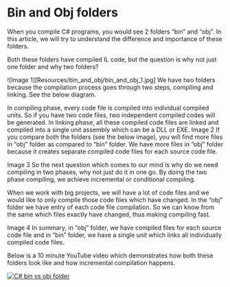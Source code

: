 # Bin and Obj folders

When you compile C# programs, you would see 2 folders “bin” and “obj”. In this article, we will try to understand the difference and importance of these folders.

Both these folders have compiled IL code, but the question is why not just one folder and why two folders?

![Image 1][Resources/bin_and_obj/bin_and_obj_1.jpg]
We have two folders because the compilation process goes through two steps, compiling and linking. See the below diagram.

In compiling phase, every code file is compiled into individual compiled units. So if you have two code files, two independent compiled codes will be generated.
In linking phase, all these compiled code files are linked and compiled into a single unit assembly which can be a DLL or EXE.
Image 2
If you compare both the folders (see the below image), you will find more files in “obj” folder as compared to “bin” folder. We have more files in “obj” folder because it creates separate compiled code files for each source code file.

Image 3
So the next question which comes to our mind is why do we need compiling in two phases, why not just do it in one go. By doing the two phase compiling, we achieve incremental or conditional compiling.

When we work with big projects, we will have a lot of code files and we would like to only compile those code files which have changed. In the “obj” folder we have entry of each code file compilation. So we can know from the same which files exactly have changed, thus making compiling fast.

Image 4
In summary, in “obj” folder, we have compiled files for each source code file and in “bin” folder, we have a single unit which links all individually compiled code files.

Below is a 10 minute YouTube video which demonstrates how both these folders look like and how incremental compilation happens.

[![C# bin vs obj folder](bin_and_obj_4.jpg)](https://www.youtube.com/watch?v=vjHage_2g4Y)
